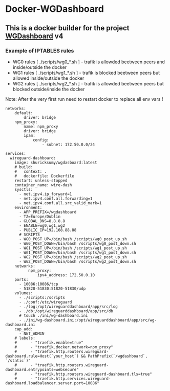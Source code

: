 # Docker-WGDashboard

##  This is a docker builder for the project [**WGDashboard**](https://github.com/donaldzou/WGDashboard/tree/v4) v4

### Example of IPTABLES rules
- WG0 rules [ ./scripts/wg0_*.sh ] - trafik is allowded beetween peers and inside/outside the docker
- WG1 rules [ ./scripts/wg1_*.sh ] - trafik is blocked beetween peers but allowed inside/outside the docker
- WG2 rules [ ./scripts/wg2_*.sh ] - trafik is allowded beetween peers but blocked outside/inside the docker

Note: After the very first run need to restart docker to replace all env vars !

```
networks:
    default:
        driver: bridge
    npm_proxy:
        name: npm_proxy
        driver: bridge
        ipam:
            config:
                - subnet: 172.50.0.0/24

services:
  wireguard-dashboard:
    image: shuricksumy/wgdasboard:latest
    # build:
    #   context: .
    #   dockerfile: Dockerfile
    restart: unless-stopped
    container_name: wire-dash
    sysctls:
      - net.ipv4.ip_forward=1
      - net.ipv4.conf.all.forwarding=1
      - net.ipv4.conf.all.src_valid_mark=1
    environment:
      - APP_PREFIX=/wgdashboard
      - TZ=Europe/Dublin
      - GLOBAL_DNS=8.8.8.8
      - ENABLE=wg0,wg1,wg2
      - PUBLIC_IP=192.168.88.88
      # SCRIPTS
      - WG0_POST_UP=/bin/bash /scripts/wg0_post_up.sh
      - WG0_POST_DOWN=/bin/bash /scripts/wg0_post_down.sh
      - WG1_POST_UP=/bin/bash /scripts/wg1_post_up.sh
      - WG1_POST_DOWN=/bin/bash /scripts/wg1_post_down.sh
      - WG2_POST_UP=/bin/bash /scripts/wg2_post_up.sh
      - WG2_POST_DOWN=/bin/bash /scripts/wg2_post_down.sh
    networks:
          npm_proxy:
              ipv4_address: 172.50.0.10
    ports:
      - 10086:10086/tcp
      - 51820-51830:51820-51830/udp
    volumes:
      - ./scripts:/scripts
      - ./conf:/etc/wireguard
      - ./log:/opt/wireguarddashboard/app/src/log
      - ./db:/opt/wireguarddashboard/app/src/db
      # touch ./ini/wg-dashboard.ini
      - ./ini/wg-dashboard.ini:/opt/wireguarddashboard/app/src/wg-dashboard.ini
    cap_add:
      - NET_ADMIN
    # labels:
    #      - "traefik.enable=true"
    #      - "traefik.docker.network=npm_proxy"
    #      - "traefik.http.routers.wireguard-dashboard.rule=Host(`your_host`) && PathPrefix(`/wgdashboard`, `/static`)"
    #      - "traefik.http.routers.wireguard-dashboard.entrypoints=websecure"
    #      - "traefik.http.routers.wireguard-dashboard.tls=true"
    #      - "traefik.http.services.wireguard-dashboard.loadbalancer.server.port=10086"
```

